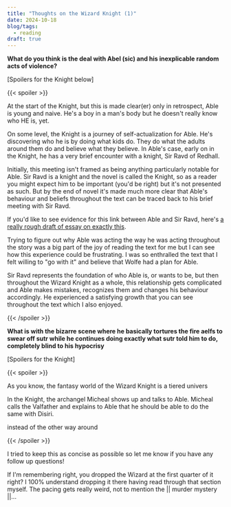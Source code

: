 ```yaml
---
title: "Thoughts on the Wizard Knight (1)"
date: 2024-10-18
blog/tags:
  - reading
draft: true
---
```


**What do you think is the deal with Abel (sic) and his inexplicable random acts of violence?**

[Spoilers for the Knight below]

{{< spoiler >}}

At the start of the Knight, but this is made clear(er) only in retrospect, Able is young and naive. He's a boy in a man's body but he doesn't really know who HE is, yet.

On some level, the Knight is a journey of self-actualization for Able. He's discovering who he is by doing what kids do. They do what the adults around them do and believe what they believe. In Able's case, early on in the Knight, he has a very brief encounter with a knight, Sir Ravd of Redhall.

Initially, this meeting isn't framed as being anything particularly notable for Able. Sir Ravd is a knight and the novel is called the Knight, so as a reader you might expect him to be important (you'd be right) but it's not presented as such. But by the end of novel it's made much more clear that Able's behaviour and beliefs throughout the text can be traced back to his brief meeting with Sir Ravd.

If you'd like to see evidence for this link between Able and Sir Ravd, here's [a really rough draft of essay on exactly this](https://strategineer.com/blog/2024-10-17/).

Trying to figure out why Able was acting the way he was acting throughout the story was a big part of the joy of reading the text for me but I can see how this experience could be frustrating. I was so enthralled the text that I felt willing to "go with it" and believe that Wolfe had a plan for Able.

Sir Ravd represents the foundation of who Able is, or wants to be, but then throughout the Wizard Knight as a whole, this relationship gets complicated and Able makes mistakes, recognizes them and changes his behaviour accordingly. He experienced a satisfying growth that you can see throughout the text which I also enjoyed.

{{< /spoiler >}}

**What is with the bizarre scene where he basically tortures the fire aelfs to swear off sutr while he continues doing exactly what sutr told him to do, completely blind to his hypocrisy**

[Spoilers for the Knight]


{{< spoiler >}}

As you know, the fantasy world of the Wizard Knight is a tiered univers

In the Knight, the archangel Micheal shows up and talks to Able. Micheal calls the Valfather and explains to Able that he should be able to do the same with Disiri.

instead of the other way around

{{< /spoiler >}}

I tried to keep this as concise as possible so let me know if you have any follow up questions!

If I'm remembering right, you dropped the Wizard at the first quarter of it right? I 100% understand dropping it there having read through that section myself. The pacing gets really weird, not to mention the || murder mystery ||...

